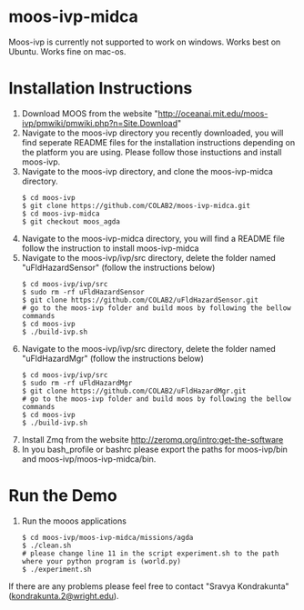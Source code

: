 # moos-ivp-midca 
Moos-ivp is currently not supported to work on windows.
Works best on Ubuntu.
Works fine on mac-os.

# Installation Instructions

1. Download MOOS from the website "http://oceanai.mit.edu/moos-ivp/pmwiki/pmwiki.php?n=Site.Download"
2. Navigate to the moos-ivp directory you recently downloaded, you will find seperate README files for the installation     instructions depending on the platform you are using. Please follow those instuctions and install moos-ivp.
3. Navigate to the moos-ivp directory, and clone the moos-ivp-midca directory.
   ```
   $ cd moos-ivp
   $ git clone https://github.com/COLAB2/moos-ivp-midca.git
   $ cd moos-ivp-midca
   $ git checkout moos_agda
   ```
4. Navigate to the moos-ivp-midca directory, you will find a README file follow the instruction to install moos-ivp-midca
5. Navigate to the moos-ivp/ivp/src directory, delete the folder named "uFldHazardSensor" (follow the instructions below)
    ```
    $ cd moos-ivp/ivp/src
    $ sudo rm -rf uFldHazardSensor
    $ git clone https://github.com/COLAB2/uFldHazardSensor.git
    # go to the moos-ivp folder and build moos by following the bellow commands
    $ cd moos-ivp
    $ ./build-ivp.sh
    ```
6. Navigate to the moos-ivp/ivp/src directory, delete the folder named "uFldHazardMgr" (follow the instructions below)
    ```
    $ cd moos-ivp/ivp/src
    $ sudo rm -rf uFldHazardMgr
    $ git clone https://github.com/COLAB2/uFldHazardMgr.git
    # go to the moos-ivp folder and build moos by following the bellow commands
    $ cd moos-ivp
    $ ./build-ivp.sh
    ```
7. Install Zmq from the website http://zeromq.org/intro:get-the-software
8. In you bash_profile or bashrc please export the paths for moos-ivp/bin and moos-ivp/moos-ivp-midca/bin.


# Run the Demo
1. Run the mooos applications
    ```
    $ cd moos-ivp/moos-ivp-midca/missions/agda
    $ ./clean.sh
    # please change line 11 in the script experiment.sh to the path where your python program is (world.py)
    $ ./experiment.sh
    ```
   
   
 If there are any problems please feel free to contact "Sravya Kondrakunta" (kondrakunta.2@wright.edu).


